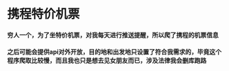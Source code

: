 # 携程特价机票


#### 穷人一个，为了坐特价机票，对我每天进行推送提醒，所以爬了携程的机票信息

#### 之后可能会提供api对外开放，目的地和出发地只设置了符合我需求的，毕竟这个程序爬取比较慢，而且我也只是想去见女朋友而已，涉及法律我会删库跑路
